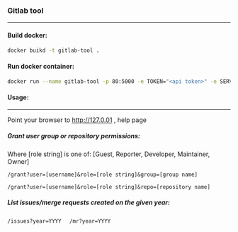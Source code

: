 ### Gitlab tool
---

#### Build docker:
```sh
docker buikd -t gitlab-tool .
```

#### Run docker container:
```sh
docker run --name gitlab-tool -p 80:5000 -e TOKEN="<api token>" -e SERVER="<gitlab server>" gitlab-tool:latest
```

#### Usage:
---
Point your browser to http://127.0.01 , help page

##### Grant user group or repository permissions:

Where [role string] is one of: [Guest, Reporter, Developer, Maintainer, Owner]  

``
/grant?user=[username]&role=[role string]&group=[group name]  
  ``

``
/grant?user=[username]&role=[role string]&repo=[repository name]
``
  

##### List issues/merge requests created on the given year:

``
/issues?year=YYYY  
``
``
/mr?year=YYYY
``
